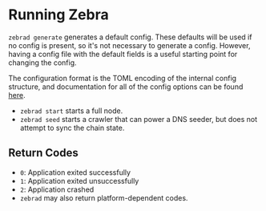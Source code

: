 # Running Zebra

`zebrad generate` generates a default config. These defaults will be used if
no config is present, so it's not necessary to generate a config. However,
having a config file with the default fields is a useful starting point for
changing the config.

The configuration format is the TOML encoding of the internal config
structure, and documentation for all of the config options can be found
[here](https://doc.zebra.zfnd.org/zebrad/config/struct.ZebradConfig.html).

* `zebrad start` starts a full node.
* `zebrad seed` starts a crawler that can power a DNS seeder, but does not
  attempt to sync the chain state.

## Return Codes

- `0`: Application exited successfully
- `1`: Application exited unsuccessfully
- `2`: Application crashed
- `zebrad` may also return platform-dependent codes.